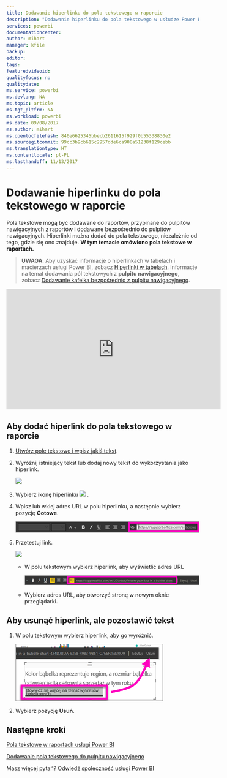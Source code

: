 ```yaml
---
title: Dodawanie hiperlinku do pola tekstowego w raporcie
description: "Dodawanie hiperlinku do pola tekstowego w usłudze Power BI"
services: powerbi
documentationcenter: 
author: mihart
manager: kfile
backup: 
editor: 
tags: 
featuredvideoid: 
qualityfocus: no
qualitydate: 
ms.service: powerbi
ms.devlang: NA
ms.topic: article
ms.tgt_pltfrm: NA
ms.workload: powerbi
ms.date: 09/08/2017
ms.author: mihart
ms.openlocfilehash: 846e6625345bbecb2611615f929f0b55338830e2
ms.sourcegitcommit: 99cc3b9cb615c2957dde6ca908a51238f129cebb
ms.translationtype: HT
ms.contentlocale: pl-PL
ms.lasthandoff: 11/13/2017
---
```

# <a name="add-a-hyperlink-to-a-text-box-in-a-report"></a>Dodawanie hiperlinku do pola tekstowego w raporcie
Pola tekstowe mogą być dodawane do raportów, przypinane do pulpitów nawigacyjnych z raportów i dodawane bezpośrednio do pulpitów nawigacyjnych. Hiperlinki można dodać do pola tekstowego, niezależnie od tego, gdzie się ono znajduje. **W tym temacie omówiono pola tekstowe w raportach.**

> **UWAGA**: Aby uzyskać informacje o hiperlinkach w tabelach i macierzach usługi Power BI, zobacz [Hiperlinki w tabelach](power-bi-hyperlinks-in-tables.md). Informacje na temat dodawania pól tekstowych z **pulpitu nawigacyjnego**, zobacz [Dodawanie kafelka bezpośrednio z pulpitu nawigacyjnego](service-dashboard-add-widget.md). 
> 
> 

<iframe width="560" height="315" src="https://www.youtube.com/embed/_3q6VEBhGew#t=0m55s" frameborder="0" allowfullscreen></iframe>


## <a name="to-add-a-hyperlink-to-a-text-box-in-a-report"></a>Aby dodać hiperlink do pola tekstowego w raporcie
1. [Utwórz pole tekstowe i wpisz jakiś tekst](power-bi-reports-add-text-and-shapes.md). 
2. Wyróżnij istniejący tekst lub dodaj nowy tekst do wykorzystania jako hiperlink.
   
   ![](media/service-add-hyperlink-to-text-box/power-bi-hyperlink-new.png)
3. Wybierz ikonę hiperlinku ![](media/service-add-hyperlink-to-text-box/power-bi-hyperlink-icon.png) .
4. Wpisz lub wklej adres URL w polu hiperlinku, a następnie wybierz pozycję **Gotowe**.
   
   ![](media/service-add-hyperlink-to-text-box/power-bi-add-link.png)
5. Przetestuj link.  
   
   ![](media/service-add-hyperlink-to-text-box/power-bi-test-link.png)
   
   * W polu tekstowym wybierz hiperlink, aby wyświetlić adres URL
     
      ![](media/service-add-hyperlink-to-text-box/power-bi-hyperlink-edit.png)
   * Wybierz adres URL, aby otworzyć stronę w nowym oknie przeglądarki.

## <a name="to-remove-the-hyperlink-but-leave-the-text"></a>Aby usunąć hiperlink, ale pozostawić tekst
1. W polu tekstowym wybierz hiperlink, aby go wyróżnić.
   
     ![](media/service-add-hyperlink-to-text-box/power-bi-hyperlink-remove.png)
2. Wybierz pozycję **Usuń**. 

## <a name="next-steps"></a>Następne kroki
[Pola tekstowe w raportach usługi Power BI](power-bi-reports-add-text-and-shapes.md)

[Dodawanie pola tekstowego do pulpitu nawigacyjnego](service-dashboard-add-widget.md)

Masz więcej pytań? [Odwiedź społeczność usługi Power BI](http://community.powerbi.com/)

